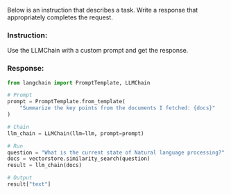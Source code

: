 Below is an instruction that describes a task. Write a response that appropriately completes the request.

### Instruction:
Use the LLMChain with a custom prompt and get the response.

### Response:
```python
from langchain import PromptTemplate, LLMChain

# Prompt
prompt = PromptTemplate.from_template(
    "Summarize the key points from the documents I fetched: {docs}"
)

# Chain
llm_chain = LLMChain(llm=llm, prompt=prompt)

# Run
question = "What is the current state of Natural language processing?"
docs = vectorstore.similarity_search(question)
result = llm_chain(docs)

# Output
result["text"]
```